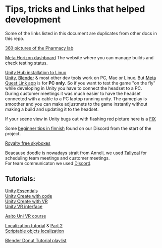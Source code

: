 # Tips, tricks and Links that helped development

Some of the links listed in this document are duplicates from other docs in this repo.

[360 pictures of the Pharmacy lab](https://www.thinglink.com/video/1509905783737810947)

[Meta Horizon dashboard](https://developer.oculus.com/manage/organizations/641878557790712/?app=6038104376288741) The website where you can manage builds and check testing status.

[Unity Hub installation to Linux](https://docs.unity3d.com/hub/manual/InstallHub.html#install-hub-linux)\
[Unity](https://unity.com/), [Blender](https://www.blender.org/) & most other dev tools work on PC, Mac or Linux. But [Meta Quest Link app](https://www.meta.com/en-gb/help/quest/articles/headsets-and-accessories/oculus-rift-s/install-app-for-link/?srsltid=AfmBOorM4kNt9xiuJPnsbwMDC-6-vOahgObNBf4eRSMXh98UkVTdVZvi) is for **PC only**. So if you want to test the game "on the fly" while developing in Unity you have to connect the headset to a PC.\
During customer meetings it was much easier to have the headset connected with a cable to a PC laptop running unity. The gameplay is smoother and you can make adjustmets to the game instantly without making a build and updating it to the headset.

If your scene view in Unity bugs out with flashing red picture here is a [FIX](https://www.youtube.com/watch?v=rod3Bnkb3lI)

Some [beginner tips in finnish](https://github.com/FarmasiaVR/farmasia-vr/blob/dev/Docs/beginner_tips_in_finnish.md) found on our Discord from the start of the project.

[Royalty free skyboxes](https://polyhaven.com/hdris)

Beacause doodle is nowadays strait from Anneli, we used [Tallycal](https://tallycal.com/) for scheduling team meetings and customer meetings.\
For team communicaton we used [Discord](https://discord.com/).

## Tutorials:

[Unity Essentials](https://learn.unity.com/learn/pathway/unity-essentials)\
[Unity Create with code](https://learn.unity.com/course/create-with-code)\
[Unity Create with VR](https://learn.unity.com/course/create-with-vr)\
[Unity VR interface](https://learn.unity.com/course/create-with-vr)

[Aalto Uni VR course](https://www.sebastianjiroschlecht.com/courses/cvw2023/week2/firstscene/)

[Localization tutorial](https://www.sebastianjiroschlecht.com/courses/cvw2023/week2/firstscene/) & [Part 2](https://www.youtube.com/watch?v=XLv79XcbYXc)\
[Scriptable objcts localization](https://www.youtube.com/watch?v=Y9o8aHUTuXM)

[Blender Donut Tutorial playlist](https://www.youtube.com/playlist?list=PLjEaoINr3zgEPv5y--4MKpciLaoQYZB1Z)

